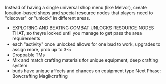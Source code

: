  Instead of having a single universal shop menu (like Melvor), create location-based shops and special resource nodes that players need to "discover" or "unlock" in different areas. 
- EXPLORING AND BEATING COMBAT UNLOCKS RESOURCE NODES THAT, so theyre locked until you manage to get pass the area requirements
- each "activity" once unlocked allows for one bud to work, upgrades to assign more, prob up to 3-5
- Droppable TMs
- Mix and match crafting materials for unique equipment, deep crafting system
- buds have unique affects and chances on equipment type
  Next Phase:
Bowcrafting
Magikcrafting